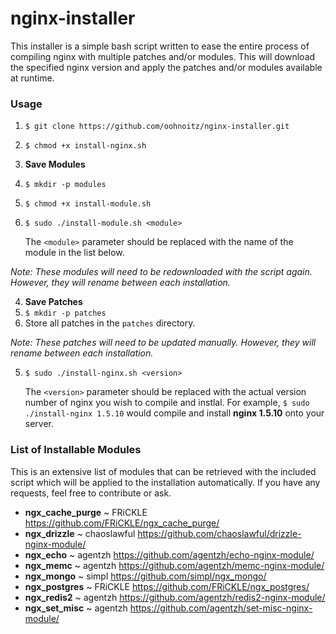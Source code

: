 nginx-installer
===============
This installer is a simple bash script written to ease the entire process of compiling nginx with multiple patches and/or modules. This will download the specified nginx version and apply the patches and/or modules available at runtime.

### Usage
1. `$ git clone https://github.com/oohnoitz/nginx-installer.git`
2. `$ chmod +x install-nginx.sh`
3. **Save Modules**
  1. `$ mkdir -p modules`
  2. `$ chmod +x install-module.sh`
  3. `$ sudo ./install-module.sh <module>`

     The `<module>` parameter should be replaced with the name of the module in the list below.
     
  *Note: These modules will need to be redownloaded with the script again. However, they will rename between each installation.*

4. **Save Patches**
  1. `$ mkdir -p patches`
  2. Store all patches in the `patches` directory.

  *Note: These patches will need to be updated manually. However, they will rename between each installation.*

5. `$ sudo ./install-nginx.sh <version>`

   The `<version>` parameter should be replaced with the actual version number of nginx you wish to compile and instlal. For example, `$ sudo ./install-nginx 1.5.10` would compile and install **nginx 1.5.10** onto your server.

### List of Installable Modules
This is an extensive list of modules that can be retrieved with the included script which will be applied to the installation automatically. If you have any requests, feel free to contribute or ask.

- **ngx_cache_purge** ~ FRiCKLE https://github.com/FRiCKLE/ngx_cache_purge/
- **ngx_drizzle** ~ chaoslawful https://github.com/chaoslawful/drizzle-nginx-module/
- **ngx_echo** ~ agentzh https://github.com/agentzh/echo-nginx-module/
- **ngx_memc** ~ agentzh https://github.com/agentzh/memc-nginx-module/
- **ngx_mongo** ~ simpl https://github.com/simpl/ngx_mongo/
- **ngx_postgres** ~ FRiCKLE https://github.com/FRiCKLE/ngx_postgres/
- **ngx_redis2** ~ agentzh https://github.com/agentzh/redis2-nginx-module/
- **ngx_set_misc** ~ agentzh https://github.com/agentzh/set-misc-nginx-module/

